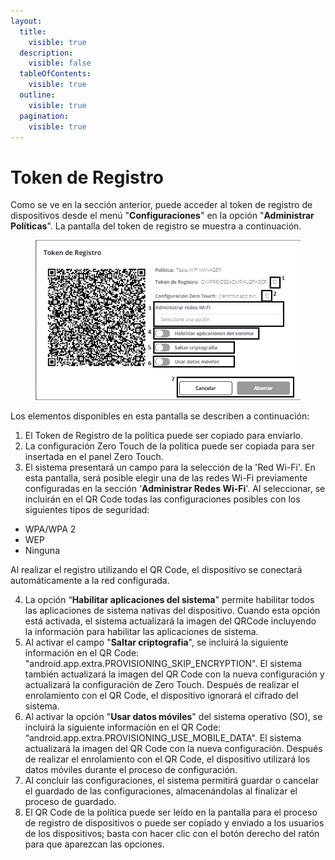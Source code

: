 ```yaml
---
layout:
  title:
    visible: true
  description:
    visible: false
  tableOfContents:
    visible: true
  outline:
    visible: true
  pagination:
    visible: true
---
```


# Token de Registro

Como se ve en la sección anterior, puede acceder al token de registro de dispositivos desde el menú "**Configuraciones**" en la opción "**Administrar Políticas**". La pantalla del token de registro se muestra a continuación.

<figure><img src="../../../.gitbook/assets/Captura de tela 2024-05-16 161844 (1).png" alt=""><figcaption></figcaption></figure>

Los elementos disponibles en esta pantalla se describen a continuación:

1. El Token de Registro de la política puede ser copiado para enviarlo.
2. La configuración Zero Touch de la política puede ser copiada para ser insertada en el panel Zero Touch.
3. El sistema presentará un campo para la selección de la 'Red Wi-Fi'. En esta pantalla, será posible elegir una de las redes Wi-Fi previamente configuradas en la sección '**Administrar Redes Wi-Fi**'. Al seleccionar, se incluirán en el QR Code todas las configuraciones posibles con los siguientes tipos de seguridad:

* WPA/WPA 2
* WEP
* Ninguna

Al realizar el registro utilizando el QR Code, el dispositivo se conectará automáticamente a la red configurada.

4. La opción “**Habilitar aplicaciones del sistema**" permite habilitar todos las aplicaciones de sistema nativas del dispositivo. Cuando esta opción está activada, el sistema actualizará la imagen del QRCode incluyendo la información para habilitar las aplicaciones de sistema.
5. Al activar el campo "**Saltar criptografia**", se incluirá la siguiente información en el QR Code: "android.app.extra.PROVISIONING\_SKIP\_ENCRYPTION". El sistema también actualizará la imagen del QR Code con la nueva configuración y actualizará la configuración de Zero Touch. Después de realizar el enrolamiento con el QR Code, el dispositivo ignorará el cifrado del sistema.
6. Al activar la opción "**Usar datos móviles**" del sistema operativo (SO), se incluirá la siguiente información en el QR Code: “android.app.extra.PROVISIONING\_USE\_MOBILE\_DATA". El sistema actualizará la imagen del QR Code con la nueva configuración. Después de realizar el enrolamiento con el QR Code, el dispositivo utilizará los datos móviles durante el proceso de configuración.
7. Al concluir las configuraciones, el sistema permitirá guardar o cancelar el guardado de las configuraciones, almacenándolas al finalizar el proceso de guardado.
8. El QR Code de la política puede ser leído en la pantalla para el proceso de registro de dispositivos o puede ser copiado y enviado a los usuarios de los dispositivos; basta con hacer clic con el botón derecho del ratón para que aparezcan las opciones.
